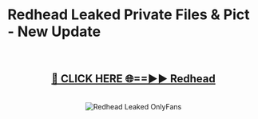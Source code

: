 # Redhead Leaked Private Files & Pict - New Update
<br>
<div align="center">
<h2><a href="https://mediafilles.blogspot.com/?title=Redhead" rel="nofollow">🔴 CLICK HERE 🌐==►► Redhead</a></h2>
<br>
<a href="https://mediafilles.blogspot.com/?title=Redhead" rel="nofollow" data-target="animated-image.originalLink"><img src="https://i.ibb.co.com/WyWwxjT/player-gif2.gif" alt="Redhead Leaked OnlyFans" style="max-width: 100%; display: inline-block;" data-target="animated-image.originalImage"></a>
</div>
<br>